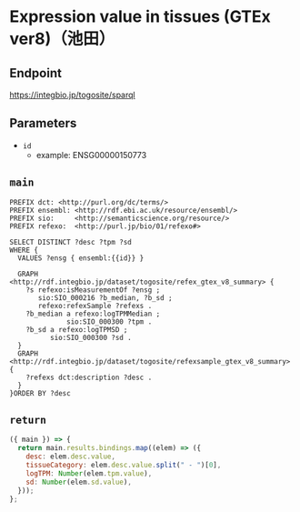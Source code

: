 # Expression value in tissues (GTEx ver8)（池田）

## Endpoint

https://integbio.jp/togosite/sparql

## Parameters
* `id`
  * example: ENSG00000150773

## `main`

```sparql
PREFIX dct: <http://purl.org/dc/terms/>
PREFIX ensembl: <http://rdf.ebi.ac.uk/resource/ensembl/>
PREFIX sio:     <http://semanticscience.org/resource/>
PREFIX refexo:  <http://purl.jp/bio/01/refexo#>

SELECT DISTINCT ?desc ?tpm ?sd
WHERE {
  VALUES ?ensg { ensembl:{{id}} }

  GRAPH <http://rdf.integbio.jp/dataset/togosite/refex_gtex_v8_summary> {
    ?s refexo:isMeasurementOf ?ensg ;
       sio:SIO_000216 ?b_median, ?b_sd ;
       refexo:refexSample ?refexs .
    ?b_median a refexo:logTPMMedian ;
              sio:SIO_000300 ?tpm .
    ?b_sd a refexo:logTPMSD ;
          sio:SIO_000300 ?sd .
  }
  GRAPH <http://rdf.integbio.jp/dataset/togosite/refexsample_gtex_v8_summary> {
    ?refexs dct:description ?desc .
  }
}ORDER BY ?desc
```

## `return`

```javascript
({ main }) => {
  return main.results.bindings.map((elem) => ({
    desc: elem.desc.value,
    tissueCategory: elem.desc.value.split(" - ")[0],
    logTPM: Number(elem.tpm.value),
    sd: Number(elem.sd.value),
  }));
};
```